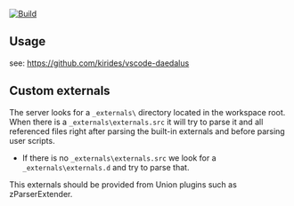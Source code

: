 [![Build](https://github.com/kirides/DaedalusLanguageServer/actions/workflows/build.yml/badge.svg)](https://github.com/kirides/DaedalusLanguageServer/actions/workflows/build.yml)

## Usage

see: https://github.com/kirides/vscode-daedalus

## Custom externals

The server looks for a `_externals\` directory located in the workspace root.  
When there is a `_externals\externals.src` it will try to parse it and all referenced files right after parsing the built-in externals and before parsing user scripts.  
- If there is no `_externals\externals.src` we look for a `_externals\externals.d` and try to parse that.

This externals should be provided from Union plugins such as zParserExtender.
